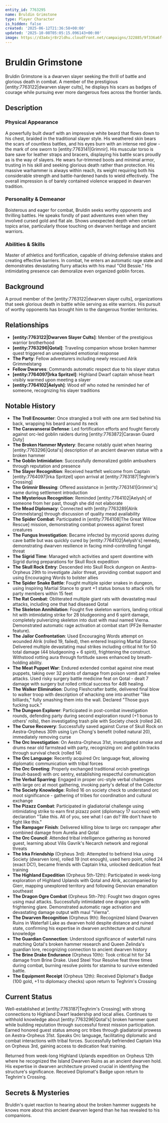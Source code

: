 ```yaml
---
entity_id: 7763295
name: Bruldin Grimstone
type: Player Character
is_hidden: false
created: '2025-06-12T21:36:58+00:00'
updated: '2025-10-08T05:05:15.096143+00:00'
image: https://d3a4xjr8r2ldhu.cloudfront.net/campaigns/322885/9f336a6f-a267-4620-bbe6-2c21abbbb323.jpg
---
```


# Bruldin Grimstone

Bruldin Grimstone is a dwarven slayer seeking the thrill of battle and glorious death in combat. A member of the prestigious [entity:7763122|dwarven slayer cults], he displays his scars as badges of courage while pursuing ever more dangerous foes across the frontier lands.

## Description

### Physical Appearance

A powerfully built dwarf with an impressive white beard that flows down to his chest, braided in the traditional slayer style. His weathered skin bears the scars of countless battles, and his eyes burn with an intense red glow - the mark of one sworn to [entity:7763141|Grimnir]. His muscular torso is bare save for leather straps and bracers, displaying his battle scars proudly as is the way of slayers. He wears fur-trimmed boots and minimal armor, trusting in his skill and seeking glorious death rather than protection. His massive warhammer is always within reach, its weight requiring both his considerable strength and battle-hardened hands to wield effectively. The overall impression is of barely contained violence wrapped in dwarven tradition.

### Personality & Demeanor

Boisterous and eager for combat, Bruldin seeks worthy opponents and thrilling battles. He speaks fondly of past adventures even when they involved cursed gold and flat ale. Shows unexpected depth when certain topics arise, particularly those touching on dwarven heritage and ancient warriors.

### Abilities & Skills

Master of athletics and fortification, capable of driving defensive stakes and creating effective barriers. In combat, he enters an automatic rage state and demonstrates devastating flurry attacks with his maul "Old Bessie." His intimidating presence can demoralize even organized goblin forces.

## Background

A proud member of the [entity:7763122|dwarven slayer cults], organizations that seek glorious death in battle while serving as elite warriors. His pursuit of worthy opponents has brought him to the dangerous frontier territories.

## Relationships

- **[entity:7763122|Dwarven Slayer Cults]**: Member of the prestigious warrior brotherhood
- **[entity:7763296|Qotal]**: Traveling companion whose broken hammer quest triggered an unexplained emotional response
- **The Party**: Fellow adventurers including newly rescued Alrik Grimmelstang
- **Fellow Dwarves**: Commands automatic respect due to his slayer status
- **[entity:7764097|Irka Spritzel]**: Highland Dwarf captain whose heart visibly warmed upon meeting a slayer
- **[entity:7764102|Aelysh]**: Wood elf who noted he reminded her of someone, recognizing his slayer traditions

## Notable History

- **The Troll Encounter**: Once strangled a troll with one arm tied behind his back, wrapping his beard around its neck
- **The Caravanserai Defense**: Led fortification efforts and fought fiercely against orc-led goblin raiders during [entity:7763872|Caravan Guard Duty]
- **The Broken Hammer Mystery**: Became notably quiet when hearing [entity:7763296|Qotal's] description of an ancient dwarven statue with a broken hammer
- **The Goblin Intimidation**: Successfully demoralized goblin ambushers through reputation and presence
- **The Slayer Recognition**: Received heartfelt welcome from Captain [entity:7764097|Irka Spritzel] upon arrival at [entity:7763187|Teghrim's Crossing]
- **The Grimnir Blessing**: Offered assistance in [entity:7763141|Grimnir's] name during settlement introduction
- **The Mysterious Recognition**: Reminded [entity:7764102|Aelysh] of someone from her past, though she did not elaborate
- **The Mead Diplomacy**: Connected with [entity:7763289|Alrik Grimmelstang] through discussion of quality mead availability
- **The Spider Combat**: Participated in [entity:7764108|The Great Willow Rescue] mission, demonstrating combat prowess against forest creatures
- **The Fungus Investigation**: Became infected by myconid spores during cave battle but was quickly cured by [entity:7764102|Aelysh's] remedy, demonstrating dwarven resilience in facing mind-controlling fungal threat
- **The Sigrid Time**: Managed witch activities and spent downtime with Sigrid during preparations for Skull Rock expedition
- **The Skull Rock Entry**: Descended into Skull Rock dungeon on Aestra-Orpheus 29th to investigate Jailor threat, providing combat support and using Encouraging Words to bolster allies
- **The Spider Snake Battle**: Fought multiple spider snakes in dungeon, using Inspiring Martial Stance to grant +1 status bonus to attack rolls for party members within 15 feet
- **The Rat Combat**: Obliterated multiple giant rats with devastating maul attacks, including one that had diseased Qotal
- **The Skeleton Annihilation**: Fought five skeleton warriors, landing critical hit with intimidating strike for 28 bludgeoning and 6 spirit damage, completely pulverizing skeleton into dust with maul named Vierna. Demonstrated automatic rage activation at combat start (PF2e Remaster feature).
- **The Jailor Confrontation**: Used Encouraging Words attempt on wounded Alrik (rolled 19, failed), then entered Inspiring Martial Stance. Delivered multiple devastating maul strikes including critical hit for 50 total damage (44 bludgeoning + 6 spirit), frightening the construct. Withstood rotting aura through fortitude saves enhanced by breath-holding ability.
- **The Meat Puppet War**: Endured extended combat against nine meat puppets, taking over 32 points of damage from poison vomit and melee attacks. Used risky surgery battle medicine feat on Qotal - dealt 7 damage with surgery but rolled critical success for 4d8 healing.
- **The Walker Elimination**: During Fleshcrafter battle, delivered final blow to walker troop with description of whacking one into another "like billiards," fully smashing them into the wall. Declared "Those guys fucking suck."
- **The Dungeon Explorer**: Participated in post-combat investigation rounds, defending party during second exploration round (+1 bonus to others' rolls), then investigating trash pile with Society check (rolled 24).
- **The Curse Recovery**: Successfully saved against Curse of Skull Rock on Aestra-Orpheus 30th using Lyn Chong's benefit (rolled natural 20), immediately removing curse
- **The Orc Investigation**: On Aestra-Orpheus 31st, investigated smoke and drums near old farmstead with party, recognizing orc and goblin tracks through survival check (rolled 14)
- **The Orc Language**: Recently acquired Orc language feat, allowing diplomatic communication with tribal forces
- **The Orc Greeting**: Properly exchanged traditional orcish greetings (insult-based) with orc sentry, establishing respectful communication
- **The Verbal Sparring**: Engaged in proper orc-style verbal challenges with large orc at moot gathering, invoking party's defeat of the Collector
- **The Society Knowledge**: Rolled 16 on society check to understand orc moot significance - gathering of tribes for coordination and cultural exchange
- **The Pizazz Combat**: Participated in gladiatorial challenge using intimidating strike to earn first pizazz point (diplomacy 17 success) with declaration "Take this. All of you, see what I can do? We don't have to fight like this."
- **The Rampager Finish**: Delivered killing blow to large orc rampager after combined damage from Aurelia and Qotal
- **The Orc Council**: Attended tribal intelligence gathering as honored guest, learning about Vilis Gavrik's Necarch network and regional threats
- **The Irka Friendship** (Orpheus 3rd): Attempted to befriend Irka using Society (dwarven lore), rolled 19 (not enough), used hero point, rolled 24 (exact DC!), became friends with Captain Irka, unlocked dedication feat training
- **The Highland Expedition** (Orpheus 5th-12th): Participated in week-long exploration of Highland Uplands with Qotal and Alrik, accompanied by Gierr, mapping unexplored territory and following Genovian emanation southeast
- **The Dragon Ogre Combat** (Orpheus 5th-7th): Fought two dragon ogres using maul attacks. Successfully intimidated one dragon ogre with frightening glare. Demonstrated automatic rage activation and devastating damage output with maul "Vierna".
- **The Dwarven Recognition** (Orpheus 9th): Recognized Island Dwarven Ruins in Waterfall Lake as dwarven hold despite distance and ruined state, confirming his expertise in dwarven architecture and cultural knowledge
- **The Guardian Connection**: Understood significance of waterfall ruins matching Qotal's broken hammer research and Queen Zelinda's guardian lore, recognizing connection to ancient dwarven history
- **The Brine Drake Endurance** (Orpheus 10th): Took critical hit for 34 damage from Brine Drake. Used Steel Your Resolve feat three times during combat, burning resolve points for stamina to survive extended battle.
- **The Equipment Receipt** (Orpheus 12th): Received Diplomat's Badge (100 gold, +1 to diplomacy checks) upon return to Teghrim's Crossing

## Current Status

Well-established at [entity:7763187|Teghrim's Crossing] with strong connections to Highland Dwarf leadership and local allies. Continues to withhold knowledge about [entity:7763296|Qotal's] broken hammer quest while building reputation through successful forest mission participation. Earned honored guest status among orc tribes through gladiatorial prowess on Aestra-Orpheus 31st. Speaks Orc language, facilitating diplomatic and combat interactions with tribal forces. Successfully befriended Captain Irka on Orpheus 3rd, gaining access to dedication feat training.

Returned from week-long Highland Uplands expedition on Orpheus 12th where he recognized the Island Dwarven Ruins as an ancient dwarven hold. His expertise in dwarven architecture proved crucial in identifying the structure's significance. Received Diplomat's Badge upon return to Teghrim's Crossing.

## Secrets & Mysteries

Bruldin's quiet reaction to hearing about the broken hammer suggests he knows more about this ancient dwarven legend than he has revealed to his companions.